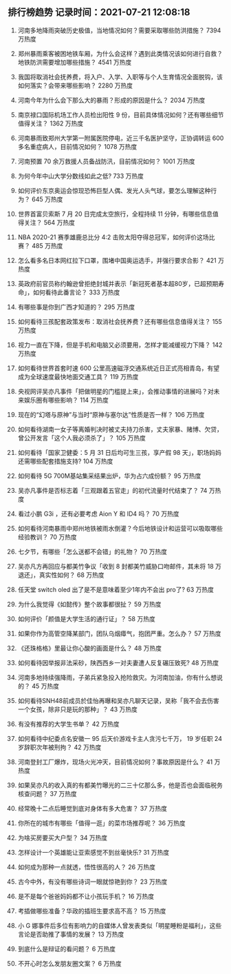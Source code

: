 
## 排行榜趋势 记录时间：2021-07-21 12:08:18
  
  1. 河南多地降雨突破历史极值，当地情况如何？需要采取哪些防洪措施？ 7394 万热度
    
  2. 郑州暴雨乘客被困地铁车厢，为什么会这样？遇到此类情况该如何进行自救？地铁防洪需要增加哪些措施？ 4541 万热度
    
  3. 我国将取消社会抚养费，将入户、入学、入职等与个人生育情况全面脱钩，该如何落实？会带来哪些影响？ 2280 万热度
    
  4. 河南今年为什么会下那么大的暴雨？形成的原因是什么？ 2034 万热度
    
  5. 南京禄口国际机场工作人员检出阳性 9 份，目前具体情况如何？还有哪些细节值得关注？ 1362 万热度
    
  6. 河南暴雨致郑州大学第一附属医院停电，近三千名医护坚守，正协调转运 600 多名重症病人，目前情况如何？ 1078 万热度
    
  7. 河南预置 70 余万救援人员备战防汛，目前情况如何？ 1001 万热度
    
  8. 为何今年中山大学分数线如此之低? 733 万热度
    
  9. 如何评价东京奥运会惊现恐怖巨型人偶、发光人头气球，要怎么理解这种行为？ 645 万热度
    
  10. 世界首富贝索斯 7 月 20 日完成太空旅行，全程持续 11 分钟，有哪些信息值得关注？ 564 万热度
    
  11. NBA 2020-21 赛季雄鹿总比分 4:2 击败太阳夺得总冠军，如何评价这场比赛？ 485 万热度
    
  12. 怎么看多名日本网红拉下口罩，围堵中国奥运选手，并强行要求合影？ 421 万热度
    
  13. 英政府前官员称约翰逊曾拒绝封城并表示「新冠死者基本超80岁，已超预期寿命」，如何看待此番言论？ 333 万热度
    
  14. 有哪些事是你到广西才知道的？ 295 万热度
    
  15. 如何看待三孩配套政策发布：取消社会抚养费？还有哪些信息值得关注？ 155 万热度
    
  16. 视力一直在下降，但是手机和电脑又必须要用，怎样才能减缓视力下降？ 142 万热度
    
  17. 如何看待世界首套时速 600 公里高速磁浮交通系统近日正式亮相青岛，有望成为全球速度最快地面交通工具？ 119 万热度
    
  18. 央视网评吴亦凡事件「把做明星的门槛提上来」，会推动事情的进展吗？对未来娱乐圈有哪些影响？ 114 万热度
    
  19. 现在的“幻塔与原神”与当时“原神与塞尔达”性质是否一样？ 106 万热度
    
  20. 如何看待湖南一女子等离婚判决时被丈夫持刀杀害，丈夫家暴、赌博、欠贷，曾公开发言「这个人我必须杀了」？ 105 万热度
    
  21. 如何看待「国家卫健委：5 月 31 日后均可生三孩，享产假 98 天」，职场妈妈还需哪些配套措施支持? 104 万热度
    
  22. 如何看待 5G 700M基站集采结果出炉，华为占六成份额？ 95 万热度
    
  23. 吴亦凡事件是否标志着「三观跟着五官走」的初代流量时代结束了？ 74 万热度
    
  24. 看过小鹏 G3i ，还有必要考虑 Aion Y 和 ID4 吗？ 70 万热度
    
  25. 如何看待河南暴雨中郑州地铁被雨水倒灌？今后地铁设计和运营可以吸取哪些经验教训？ 70 万热度
    
  26. 七夕节，有哪些「怎么送都不会错」的礼物？ 70 万热度
    
  27. 吴亦凡方再回应与都美竹争议「收到 8 封都美竹威胁口吻邮件，其未将 18 万退还」，真实性如何？ 68 万热度
    
  28. 任天堂 switch oled 出了是不是意味着至少1年内不会出 pro了? 63 万热度
    
  29. 为什么我觉得《如懿传》整个故事都很扯？ 59 万热度
    
  30. 如何评价「颜值是大学生活的通行证」？ 58 万热度
    
  31. 如果你作为高管空降某部门，团队乌烟瘴气，抱团严重。怎么办？ 57 万热度
    
  32. 《还珠格格》里最让你心酸的画面是什么？ 48 万热度
    
  33. 如何看待因举报非法采砂，陕西西乡一对夫妻遭人反复碾压致死? 48 万热度
    
  34. 河南多地持续强降雨，子弟兵紧急投入抢险救灾。为河南加油，你有什么想说的？ 45 万热度
    
  35. 如何看待SNH48前成员於佳怡再曝和吴亦凡聊天记录，吴称「我不会去伤害一个女孩，除非只是玩的那种」？ 43 万热度
    
  36. 有没有推荐的大学生书单？ 42 万热度
    
  37. 如何看待中纪委点名安徽一 95 后天价游戏卡主人贪污七千万， 19 岁任职 24 岁辞职次年被刑拘？ 42 万热度
    
  38. 河南登封工厂爆炸，现场火光冲天，目前情况如何？事故原因是什么？ 41 万热度
    
  39. 如果吴亦凡的收入真的有都美竹曝光的二三十亿那么多，他是否也会面临税务核查问题？ 37 万热度
    
  40. 经常晚十二点后睡觉到底对身体有多大危害？ 37 万热度
    
  41. 你所在的城市有哪些「值得一逛」的菜市场推荐呢？ 36 万热度
    
  42. 为啥买房要买大户型？ 34 万热度
    
  43. 怎样设计一个英雄能让亚索感觉不到丝毫快乐? 31 万热度
    
  44. 如何成为那种一点就透，悟性很高的人？ 26 万热度
    
  45. 古今中外，有没有哪些诗词一眼就惊艳到你？ 23 万热度
    
  46. 是不是每个爸爸妈妈都不让小孩玩手机？ 16 万热度
    
  47. 考插做哪些准备？华政的插班生要求高不高？ 15 万热度
    
  48. 小 G 娜事件后多位有影响力的自媒体人曾发表类似「明星睡粉是福利」，这些言论是否助推了事情的发展？ 13 万热度
    
  49. 到底什么是辩证的看问题？ 6 万热度
    
  50. 不开心时怎么发朋友圈文案？ 6 万热度
    
